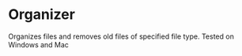 # Organizer
Organizes files and removes old files of specified file type. Tested on Windows and Mac
